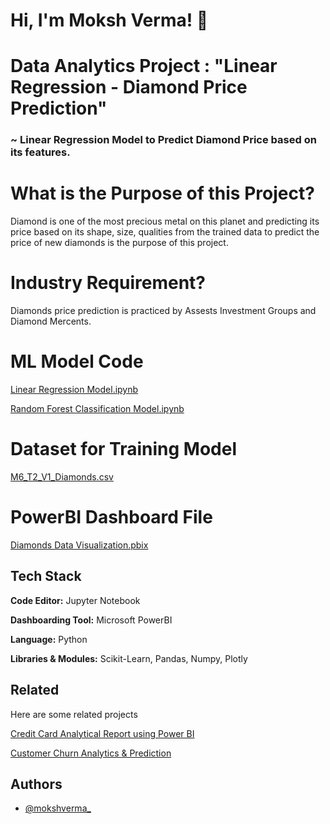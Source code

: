 # Hi, I'm Moksh Verma! 👋


# Data Analytics Project : "Linear Regression - Diamond Price Prediction"

### ~ Linear Regression Model to Predict Diamond Price based on its features.


# What is the Purpose of this Project?

Diamond is one of the most precious metal on this planet and predicting its price based on its shape, size, qualities from the trained data to predict the price of new diamonds is the purpose of this project.

# Industry Requirement?

Diamonds price prediction is practiced by Assests Investment Groups and Diamond Mercents.

# ML Model Code

[Linear Regression Model.ipynb](https://github.com/mokshverma-dev/linear-regression-diamond-price-prediction/blob/main/Machine%20Learning%20Model%20Code.ipynb)

[Random Forest Classification Model.ipynb](https://github.com/mokshverma-dev/linear-regression-diamond-price-prediction/blob/main/ML%20Model%20(Random%20Forest%20Classification).ipynb)

# Dataset for Training Model

[M6_T2_V1_Diamonds.csv](https://github.com/mokshverma-dev/linear-regression-diamond-price-prediction/blob/main/M6_T2_V1_Diamonds.csv)

# PowerBI Dashboard File

[Diamonds Data Visualization.pbix](https://github.com/mokshverma-dev/linear-regression-diamond-price-prediction/blob/main/Diamonds%20Data%20Visualization.pbix)

## Tech Stack

**Code Editor:**   Jupyter Notebook

**Dashboarding Tool:**   Microsoft PowerBI

**Language:**   Python

**Libraries & Modules:**  Scikit-Learn, Pandas, Numpy, Plotly


## Related

Here are some related projects

[Credit Card Analytical Report using Power BI](https://github.com/mokshverma-dev/Credit-Card-Analytical-Resport-using-Power-BI/tree/main)

[Customer Churn Analytics & Prediction](https://github.com/mokshverma-dev/customer-churn-analysis-and-prediction)


## Authors

- [@mokshverma_](https://www.linkedin.com/in/mokshverma/)

